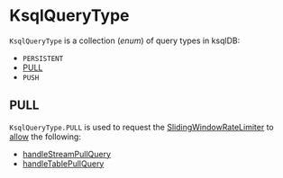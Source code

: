 # KsqlQueryType

`KsqlQueryType` is a collection (_enum_) of query types in ksqlDB:

* `PERSISTENT`
* [PULL](#PULL)
* `PUSH`

## <span id="PULL"> PULL

`KsqlQueryType.PULL` is used to request the [SlidingWindowRateLimiter](rest/QueryExecutor.md#pullBandRateLimiter) to [allow](SlidingWindowRateLimiter.md#allow) the following:

* [handleStreamPullQuery](rest/QueryExecutor.md#handleStreamPullQuery)
* [handleTablePullQuery](rest/QueryExecutor.md#handleTablePullQuery)
